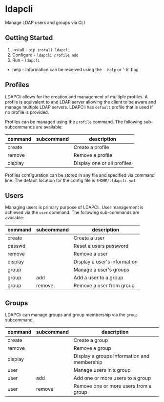 # ldapcli
Manage LDAP users and groups via CLI


## Getting Started

1. Install - `pip install ldapcli`
2. Configure - `ldapcli profile add`
3. Run - `ldapcli`

- help - Information can be received using the `--help` or '-h' flag

## Profiles
LDAPCli allows for the creation and management of multiple profiles.
A profile is equivalent to and LDAP server allowing the client to 
be aware and manage multiple LDAP servers.  LDAPCli has `default` 
profile that is used if no profile is provided.   

Profiles can be managed using the `profile` command.  The 
following sub-subcommands are available:

| command | subcommand | description |
| ------- | ---------- | ----------- |
| create  | | Create a profile  |
| remove | | Remove a profile |
| display | | Display one or all profiles |


Profiles configuration can be stored in any file and specified via 
command line.  The default location for the config file is 
`$HOME/.ldapcli.yml`

## Users
Managing users is primary purpose of LDAPCli.  User management is 
achieved via the `user` command.  The following sub-commands 
are available:

| command | subcommand | description |
| ------- | ---------- | ----------- |
| create  | | Create a user  |
| passwd  | | Reset a users password |
| remove  | | Remove a user |
| display | | Display a user's information |
| group   | | Manage a user's groups
| group   | add | Add a user to a group |
| group   | remove | Remove a user from group |

## Groups
LDAPCli can manage groups and group membership via the 
`group` subcommand.

| command | subcommand | description |
| ------- | ---------- | ----------- |
| create  | | Create a group  |
| remove  | | Remove a group |
| display | | Display a groups information and membership |
| user    | | Manage users in a group |
| user    | add | Add one or more users to a group |
| user    | remove | Remove one or more users from a group |
 



